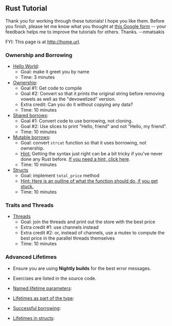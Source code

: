 ## Rust Tutorial

Thank you for working through these tutorials! I hope you like
them. Before you finish, please let me know what you thought at
[this Google form](http://goo.gl/forms/TTjkyPcF6i) -- your feedback
helps me to improve the tutorials for others. Thanks. --nmatsakis

FYI: This page is at <http://home.url>.

### Ownership and Borrowing

- [Hello World](src/hello_world.rs):
    - Goal: make it greet you by name
    - Time: 3 minutes
- [Ownership](src/ownership.rs):
    - Goal #1: Get code to compile
    - Goal #2: Convert so that it prints the original string before removing vowels
      as well as the "devowelized" version.
    - Extra credit: Can you do it without copying any data?
    - Time: 10 minutes
- [Shared borrows](src/shared-borrow.rs):
    - Goal #1: Convert code to use borrowing, not cloning.
    - Goal #2: Use slices to print "Hello, friend" and not "Hello, my friend".
    - Time: 10 minutes
- [Mutable borrows](src/mutable-borrow.rs):
    - Goal: convert `strcat` function so that it uses borrowing, not ownership.
    - [Hint:](hint-mutable-borrow-1.html) Getting the syntax just right can
      be a bit tricky if you've never done any Rust
      before. [If you need a hint, click here](hint-mutable-borrow-1.html).
    - Time: 10 minutes
- [Structs](src/structs.rs)
    - Goal: implement `total_price` method
    - [Hint: Here is an outline of what
      the function should do, if you get stuck.](hint-struct-1.html)
    - Time: 10 minutes

### Traits and Threads

- [Threads](src/threads.rs)
    - Goal: join the threads and print out the store with the best price
    - Extra credit #1: use channels instead
    - Extra credit #2: or, instead of channels, use a mutex to compute the best price in
      the parallel threads themselves
    - Time: 10 minutes

### Advanced Lifetimes

- Ensure you are using **Nightly builds** for the best error messages.
- Exercises are listed in the source code.

- [Named lifetime parameters](src/named_lifetime_parameters.rs):
- [Lifetimes as part of the type](src/lifetimes_as_part_of_type.rs):
- [Successful borrowing](src/successful_borrowing.rs):
- [Lifetimes in structs](src/entry.rs):

